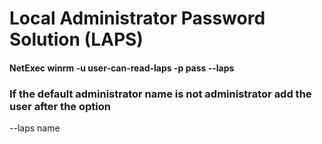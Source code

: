 # Local Administrator Password Solution (LAPS)

#### NetExec winrm <ip> -u user-can-read-laps -p pass --laps

### If the default administrator name is not administrator add the user after the option

--laps name
